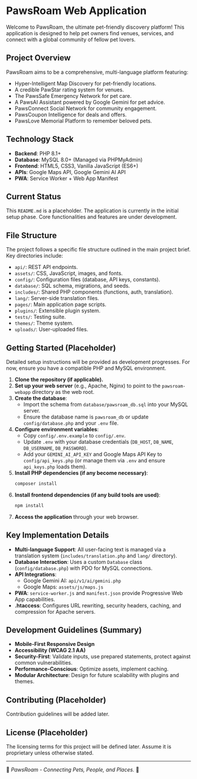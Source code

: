 # PawsRoam Web Application

Welcome to PawsRoam, the ultimate pet-friendly discovery platform! This application is designed to help pet owners find venues, services, and connect with a global community of fellow pet lovers.

## Project Overview

PawsRoam aims to be a comprehensive, multi-language platform featuring:
-   Hyper-Intelligent Map Discovery for pet-friendly locations.
-   A credible PawStar rating system for venues.
-   The PawsSafe Emergency Network for pet care.
-   A PawsAI Assistant powered by Google Gemini for pet advice.
-   PawsConnect Social Network for community engagement.
-   PawsCoupon Intelligence for deals and offers.
-   PawsLove Memorial Platform to remember beloved pets.

## Technology Stack

-   **Backend**: PHP 8.1+
-   **Database**: MySQL 8.0+ (Managed via PHPMyAdmin)
-   **Frontend**: HTML5, CSS3, Vanilla JavaScript (ES6+)
-   **APIs**: Google Maps API, Google Gemini AI API
-   **PWA**: Service Worker + Web App Manifest

## Current Status

This `README.md` is a placeholder. The application is currently in the initial setup phase. Core functionalities and features are under development.

## File Structure

The project follows a specific file structure outlined in the main project brief. Key directories include:
-   `api/`: REST API endpoints.
-   `assets/`: CSS, JavaScript, images, and fonts.
-   `config/`: Configuration files (database, API keys, constants).
-   `database/`: SQL schema, migrations, and seeds.
-   `includes/`: Shared PHP components (functions, auth, translation).
-   `lang/`: Server-side translation files.
-   `pages/`: Main application page scripts.
-   `plugins/`: Extensible plugin system.
-   `tests/`: Testing suite.
-   `themes/`: Theme system.
-   `uploads/`: User-uploaded files.

## Getting Started (Placeholder)

Detailed setup instructions will be provided as development progresses. For now, ensure you have a compatible PHP and MySQL environment.

1.  **Clone the repository (if applicable).**
2.  **Set up your web server** (e.g., Apache, Nginx) to point to the `pawsroam-webapp` directory as the web root.
3.  **Create the database**:
    -   Import the schema from `database/pawsroam_db.sql` into your MySQL server.
    -   Ensure the database name is `pawsroam_db` or update `config/database.php` and your `.env` file.
4.  **Configure environment variables**:
    -   Copy `config/.env.example` to `config/.env`.
    -   Update `.env` with your database credentials (`DB_HOST`, `DB_NAME`, `DB_USERNAME`, `DB_PASSWORD`).
    -   Add your `GEMINI_AI_API_KEY` and Google Maps API Key to `config/api_keys.php` (or manage them via `.env` and ensure `api_keys.php` loads them).
5.  **Install PHP dependencies (if any become necessary)**:
    ```bash
    composer install
    ```
6.  **Install frontend dependencies (if any build tools are used)**:
    ```bash
    npm install
    ```
7.  **Access the application** through your web browser.

## Key Implementation Details

-   **Multi-language Support**: All user-facing text is managed via a translation system (`includes/translation.php` and `lang/` directory).
-   **Database Interaction**: Uses a custom `Database` class (`config/database.php`) with PDO for MySQL connections.
-   **API Integrations**:
    -   Google Gemini AI: `api/v1/ai/gemini.php`
    -   Google Maps: `assets/js/maps.js`
-   **PWA**: `service-worker.js` and `manifest.json` provide Progressive Web App capabilities.
-   **.htaccess**: Configures URL rewriting, security headers, caching, and compression for Apache servers.

## Development Guidelines (Summary)

-   **Mobile-First Responsive Design**
-   **Accessibility (WCAG 2.1 AA)**
-   **Security-First**: Validate inputs, use prepared statements, protect against common vulnerabilities.
-   **Performance-Conscious**: Optimize assets, implement caching.
-   **Modular Architecture**: Design for future scalability with plugins and themes.

## Contributing (Placeholder)

Contribution guidelines will be added later.

## License (Placeholder)

The licensing terms for this project will be defined later. Assume it is proprietary unless otherwise stated.

---

🐾 *PawsRoam - Connecting Pets, People, and Places.* 🐾
